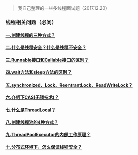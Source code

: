 > 我自己整理的一些多线程面试题（2017.12.20）
### 线程相关问题（必问）

#### [一.创建线程的三种方式？](https://github.com/gosin1994/thread/blob/master/%E5%88%9B%E5%BB%BA%E7%BA%BF%E7%A8%8B%E7%9A%84%E4%B8%89%E7%A7%8D%E6%96%B9%E5%BC%8F.md)
#### [二.什么是线程安全？什么是线程不安全？](https://github.com/gosin1994/thread/blob/master/%E4%BB%80%E4%B9%88%E6%98%AF%E7%BA%BF%E7%A8%8B%E5%AE%89%E5%85%A8%E5%92%8C%E7%BA%BF%E7%A8%8B%E4%B8%8D%E5%AE%89%E5%85%A8.md)
#### [三.Runnable接口和Callable接口的区别？]()
#### [四.wait方法和sleep方法的区别？]()
#### [五.synchronized、Lock、ReentrantLock、ReadWriteLock？]()
#### [六.介绍下CAS(无锁技术)？]()
#### [七.什么是ThreadLocal？]()
#### [八.创建线程池的4种方式？]()
#### [九.ThreadPoolExecutor的内部工作原理？]()
#### [十.分布式环境下，怎么保证线程安全？]()
